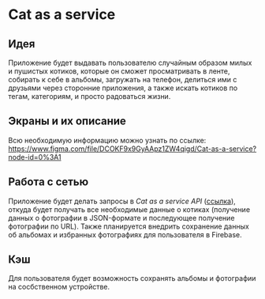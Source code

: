# Cat as a service

## Идея
Приложение будет выдавать пользователю случайным образом милых и пушистых котиков, которые он сможет просматривать в ленте, собирать к себе в альбомы, загружать на телефон, делиться ими с друзьями через сторонние приложения, а также искать котиков по тегам, категориям, и просто радоваться жизни.

## Экраны и их описание
Всю необходимую информацию можно узнать по ссылке:
https://www.figma.com/file/DCOKF9x9GyAApz1ZW4qigd/Cat-as-a-service?node-id=0%3A1

## Работа с сетью
Приложение будет делать запросы в _Cat as a service API_ ([ссылка](https://cataas.com/#/)), откуда будет получать все необходимые данные о котиках (получение данных о фотографии в JSON-формате и последующее получение фотографии по URL). Также планируется внедрить сохранение данных об альбомах и избранных фотографиях для пользователя в Firebase.

## Кэш
Для пользователя будет возможность сохранять альбомы и фотографии на сосбственном устройстве.

